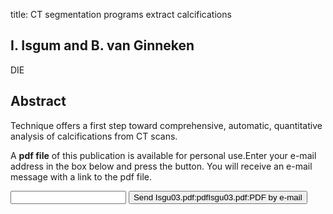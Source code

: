 title: CT segmentation programs extract calcifications

## I. Isgum and B. van Ginneken
DIE


## Abstract
Technique offers a first step toward comprehensive, automatic, quantitative analysis of calcifications from CT scans.

A <b>pdf file</b> of this publication is available for personal use.Enter your e-mail address in the box below and press the button. You will receive an e-mail message with a link to the pdf file.
<form action="sender.php">  <input type="text" name="email">  <input type="submit" value="Send Isgu03.pdf:pdfIsgu03.pdf:PDF by e-mail"></form>